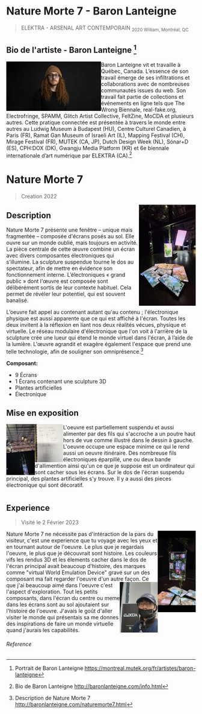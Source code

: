 # Nature Morte 7 - Baron Lanteigne
>ELEKTRA - ARSENAL ART CONTEMPORAIN 
<sub>2020 William, Montréal, QC</sub>

## Bio de l'artiste - Baron Lanteigne [^1]
<img align="left" width="50%" height="50%" src="https://github.com/S0hda/H23_V13_inspirations_MENG/blob/main/BIAN/Photos/baronlanteigne.jpg">

Baron Lanteigne vit et travaille à Québec, Canada. L’essence de son travail émerge de ses infiltrations et collaborations avec de nombreuses communautés issues du web. Son travail fait partie de collections et événements en ligne tels que The Wrong Biennale, real-fake.org, Electrofringe, SPAMM, Glitch Artist Collective, FeltZine, MoCDA et plusieurs autres. Cette pratique connectée est présentée à travers le monde entre autres au Ludwig Museum à Budapest (HU), Centre Culturel Canadien, à Paris (FR), Ramat Gan Museum of Israeli Art (IL), Mapping Festival (CH), Mirage Festival (FR), MUTEK (CA, JP), Dutch Design Week (NL), Sónar+D (ES), CPH:DOX (DK), Gwangju Media Platform (KR) et 6e biennale internationale d’art numérique par ELEKTRA (CA).[^2]

# Nature Morte 7 
>Creation 2022
<img align="right" width="30%" height="30%" src="https://github.com/S0hda/H23_V13_inspirations_MENG/blob/main/BIAN/Photos/Naturemorte7_grandplan_redi.png">

## Description
Nature Morte 7 présente une fenêtre – unique mais fragmentée – composée d'écrans posés au sol. Elle ouvre sur un monde oublié, mais toujours en activité. La pièce centrale de cette œuvre combine un écran avec divers composantes électroniques qui s’illumine. La sculpture suspendue tourne le dos au spectateur, afin de mettre en évidence son fonctionnement interne. L’électroniques « grand public » dont l'œuvre est composée sont délibérément sortis de leur contexte habituel. Cela permet de révéler leur potentiel, qui est souvent banalisé.

L’oeuvre fait appel au contenant autant qu'au contenu ; l'électronique physique est aussi apparente que ce qui est affiché à l'écran. Toutes les deux invitent à la réflexion en liant nos deux réalités vécues, physique et virtuelle. Le réseau modulaire d'électronique que l'on voit à l'arrière de la sculpture crée une lueur qui étend le monde virtuel dans l'écran, à l’aide de la lumière. L'œuvre agrandit et exagère également l'espace que prend une telle technologie, afin de souligner son omniprésence.[^3]

**Composant:**
- 9 Écrans
- 1 Écrans contenant une sculpture 3D
- Plantes artificielles
- Électronique

## Mise en exposition
<img align="left" width="15%" height="15%" src="https://github.com/S0hda/H23_V13_inspirations_MENG/blob/main/BIAN/Photos/Naturemorte7_suspension.png">
<img align="left" width="15%" height="15%" src="https://github.com/S0hda/H23_V13_inspirations_MENG/blob/main/BIAN/Croquis/Naturemorte7_croquis.png">
L'oeuvre est partiellement suspendu et aussi alimenter par des fils qui s'accroche a un poutre haut hors de vue comme illustré dans le dessin à gauche. L'oeuvre occupe une espace minime ce qui le rend aussi un oeuvre itinéraire. Des nombreuse fils électroniques éparpillé, une ou deux bande d'allimention ainsi qu'un ce que je suppose est un ordinateur qui sont cacher sous les écrans. Sur le dos de l'écran suspendu principal, des plantes artificielles s'y trouve. Il y a aussi des pieces électronique qui sont décoratif.

# 
## Experience
>Visité le 2 Février 2023 
<img align="right" width="20%" height="20%" src="https://github.com/S0hda/H23_V13_inspirations_MENG/blob/main/BIAN/Photos/Naturemorte7_moyenplan.png">
Nature Morte 7 ne nécessite pas d'intéraction de la pars du visiteur, c'est une experience que tu voyage avec les yeux et en tournant autour de l'oeuvre. Le plus que je regardais l'oeuvre, le plus que je découvrait sont histoire. Les couleurs vifs les rendus 3D et les élements cacher dans le dos de l'écran principal avait beaucoup d'histoire, des marques comme "virtual World Emulation Device" gravé sur un des composant ma fait regarder l'oeuvre d'un autre façon. 

<img align="right" width="20%" height="20%" src="https://github.com/S0hda/H23_V13_inspirations_MENG/blob/main/BIAN/Photos/Elektra.jpg">
Ce que j'ai beaucoup aimé dans l'oeuvre c'est l'aspect d'exploration. Tout les petits composants, dans l'écran du centre ou meme dans les écrans sont au sol ajoutaient sur l'histoire de l'oeuvre. J'avais le goût d'aller visiter le monde qui présentais sa me donnes des inspirations de faire un monde virtuelle quand j'aurais les capabilités.

###### Reference
[^1]: Portrait de Baron Lanteigne https://montreal.mutek.org/fr/artistes/baron-lanteigne
[^2]: Bio de Baron Lanteigne http://baronlanteigne.com/info.html
[^3]: Description de Nature Morte 7 http://baronlanteigne.com/naturemorte7.html
